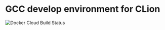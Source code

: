 # GCC develop environment for CLion

![Docker Cloud Build Status](https://img.shields.io/docker/cloud/build/essethon/clion-remote)